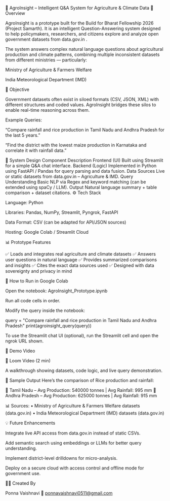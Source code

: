 🌾 AgroInsight – Intelligent Q&A System for Agriculture & Climate Data
🧠 Overview

AgroInsight is a prototype built for the Build for Bharat Fellowship 2026 (Project Samarth).
It is an intelligent Question-Answering system designed to help policymakers, researchers, and citizens explore and analyze open government datasets from data.gov.in
.

The system answers complex natural language questions about agricultural production and climate patterns, combining multiple inconsistent datasets from different ministries — particularly:

Ministry of Agriculture & Farmers Welfare

India Meteorological Department (IMD)

🚀 Objective

Government datasets often exist in siloed formats (CSV, JSON, XML) with different structures and coded values.
AgroInsight bridges these silos to enable real-time reasoning across them.

Example Queries:

“Compare rainfall and rice production in Tamil Nadu and Andhra Pradesh for the last 5 years.”

“Find the district with the lowest maize production in Karnataka and correlate it with rainfall data.”

🧩 System Design
Component	Description
Frontend (UI)	Built using Streamlit for a simple Q&A chat interface.
Backend (Logic)	Implemented in Python using FastAPI / Pandas for query parsing and data fusion.
Data Sources	Live or static datasets from data.gov.in – Agriculture & IMD.
Query Understanding	Basic NLP via Regex and keyword matching (can be extended using spaCy / LLM).
Output	Natural language summary + table comparison + dataset citations.
⚙️ Tech Stack

Language: Python

Libraries: Pandas, NumPy, Streamlit, Pyngrok, FastAPI

Data Format: CSV (can be adapted for API/JSON sources)

Hosting: Google Colab / Streamlit Cloud

📊 Prototype Features

✅ Loads and integrates real agriculture and climate datasets
✅ Answers user questions in natural language
✅ Provides summarized comparisons and insights
✅ Cites the exact data sources used
✅ Designed with data sovereignty and privacy in mind

🧪 How to Run in Google Colab

Open the notebook:
AgroInsight_Prototype.ipynb

Run all code cells in order.

Modify the query inside the notebook:

query = "Compare rainfall and rice production in Tamil Nadu and Andhra Pradesh"
print(agroinsight_query(query))


To use the Streamlit chat UI (optional), run the Streamlit cell and open the ngrok URL shown.

🎥 Demo Video

🔗 Loom Video (2 min)

A walkthrough showing datasets, code logic, and live query demonstration.

🧾 Sample Output
Here’s the comparison of Rice production and rainfall:

🌾 Tamil Nadu – Avg Production: 540000 tonnes | Avg Rainfall: 995 mm
🌾 Andhra Pradesh – Avg Production: 625000 tonnes | Avg Rainfall: 915 mm

📊 Sources:
• Ministry of Agriculture & Farmers Welfare datasets (data.gov.in)
• India Meteorological Department (IMD) datasets (data.gov.in)

💡 Future Enhancements

Integrate live API access from data.gov.in instead of static CSVs.

Add semantic search using embeddings or LLMs for better query understanding.

Implement district-level drilldowns for micro-analysis.

Deploy on a secure cloud with access control and offline mode for government use.

👩‍💻 Created By

Ponna Vaishnavi
📧 ponnavaishnavi0511@gmail.com
